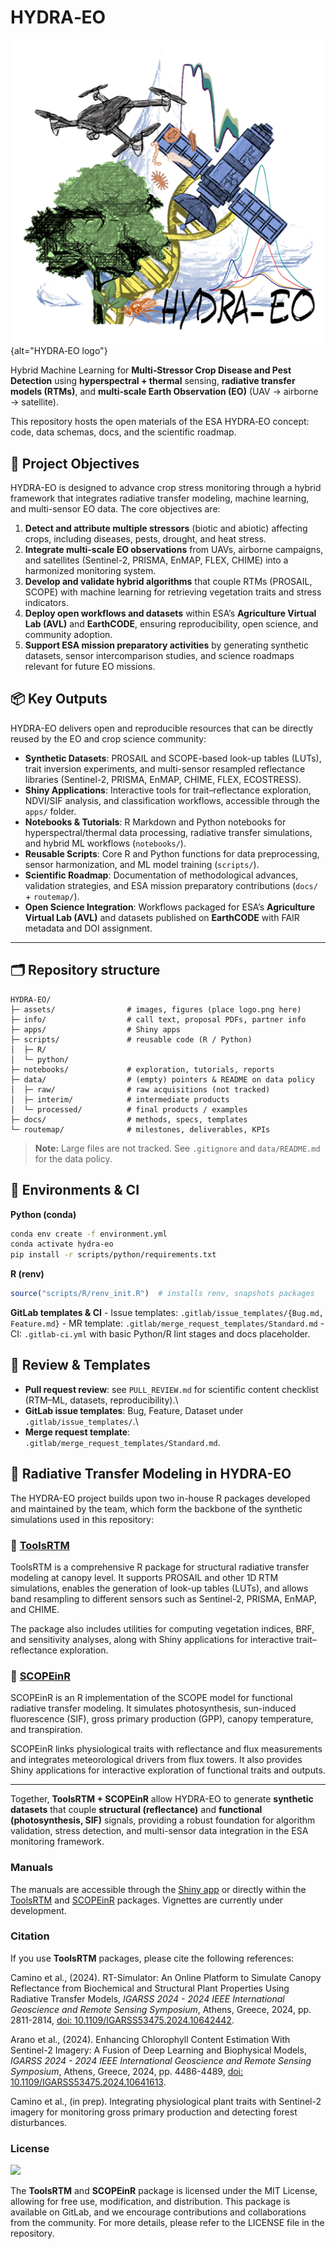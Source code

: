 # HYDRA‑EO

<p align="center">

![HYDRA‑EO logo](assets/HyDRA-EO_logo.png){alt="HYDRA‑EO logo"}

</p>

Hybrid Machine Learning for **Multi‑Stressor Crop Disease and Pest Detection** using **hyperspectral + thermal** sensing, **radiative transfer models (RTMs)**, and **multi‑scale Earth Observation (EO)** (UAV → airborne → satellite).

This repository hosts the open materials of the ESA HYDRA‑EO concept: code, data schemas, docs, and the scientific roadmap.

## 🎯 Project Objectives

HYDRA-EO is designed to advance crop stress monitoring through a hybrid framework that integrates radiative transfer modeling, machine learning, and multi-sensor EO data. The core objectives are:

1.  **Detect and attribute multiple stressors** (biotic and abiotic) affecting crops, including diseases, pests, drought, and heat stress.
2.  **Integrate multi-scale EO observations** from UAVs, airborne campaigns, and satellites (Sentinel-2, PRISMA, EnMAP, FLEX, CHIME) into a harmonized monitoring system.
3.  **Develop and validate hybrid algorithms** that couple RTMs (PROSAIL, SCOPE) with machine learning for retrieving vegetation traits and stress indicators.
4.  **Deploy open workflows and datasets** within ESA’s **Agriculture Virtual Lab (AVL)** and **EarthCODE**, ensuring reproducibility, open science, and community adoption.
5.  **Support ESA mission preparatory activities** by generating synthetic datasets, sensor intercomparison studies, and science roadmaps relevant for future EO missions.

## 📦 Key Outputs

HYDRA-EO delivers open and reproducible resources that can be directly reused by the EO and crop science community:

-   **Synthetic Datasets**: PROSAIL and SCOPE-based look-up tables (LUTs), trait inversion experiments, and multi-sensor resampled reflectance libraries (Sentinel-2, PRISMA, EnMAP, CHIME, FLEX, ECOSTRESS).
-   **Shiny Applications**: Interactive tools for trait–reflectance exploration, NDVI/SIF analysis, and classification workflows, accessible through the `apps/` folder.
-   **Notebooks & Tutorials**: R Markdown and Python notebooks for hyperspectral/thermal data processing, radiative transfer simulations, and hybrid ML workflows (`notebooks/`).
-   **Reusable Scripts**: Core R and Python functions for data preprocessing, sensor harmonization, and ML model training (`scripts/`).
-   **Scientific Roadmap**: Documentation of methodological advances, validation strategies, and ESA mission preparatory contributions (`docs/` + `routemap/`).
-   **Open Science Integration**: Workflows packaged for ESA’s **Agriculture Virtual Lab (AVL)** and datasets published on **EarthCODE** with FAIR metadata and DOI assignment.

------------------------------------------------------------------------

## 🗂 Repository structure

```         
HYDRA‑EO/
├─ assets/                # images, figures (place logo.png here)
├─ info/                  # call text, proposal PDFs, partner info
├─ apps/                  # Shiny apps
├─ scripts/               # reusable code (R / Python)
│  ├─ R/
│  └─ python/
├─ notebooks/             # exploration, tutorials, reports
├─ data/                  # (empty) pointers & README on data policy
│  ├─ raw/                # raw acquisitions (not tracked)
│  ├─ interim/            # intermediate products
│  └─ processed/          # final products / examples
├─ docs/                  # methods, specs, templates
└─ routemap/              # milestones, deliverables, KPIs
```

> **Note:** Large files are not tracked. See `.gitignore` and `data/README.md` for the data policy.

## 🧰 Environments & CI

**Python (conda)**

``` bash
conda env create -f environment.yml
conda activate hydra-eo
pip install -r scripts/python/requirements.txt
```

**R (renv)**

``` r
source("scripts/R/renv_init.R")  # installs renv, snapshots packages
```

**GitLab templates & CI** - Issue templates: `.gitlab/issue_templates/{Bug.md, Feature.md}` - MR template: `.gitlab/merge_request_templates/Standard.md` - CI: `.gitlab-ci.yml` with basic Python/R lint stages and docs placeholder.

## 📑 Review & Templates

-   **Pull request review**: see `PULL_REVIEW.md` for scientific content checklist (RTM–ML, datasets, reproducibility).\
-   **GitLab issue templates**: Bug, Feature, Dataset under `.gitlab/issue_templates/`.\
-   **Merge request template**: `.gitlab/merge_request_templates/Standard.md`.

## 🌱 Radiative Transfer Modeling in HYDRA-EO

The HYDRA-EO project builds upon two in-house R packages developed and maintained by the team, which form the backbone of the synthetic simulations used in this repository:

### 🔹 [ToolsRTM](https://gitlab.com/caminoccg/toolsrtm)

ToolsRTM is a comprehensive R package for structural radiative transfer modeling at canopy level. It supports PROSAIL and other 1D RTM simulations, enables the generation of look-up tables (LUTs), and allows band resampling to different sensors such as Sentinel-2, PRISMA, EnMAP, and CHIME.

The package also includes utilities for computing vegetation indices, BRF, and sensitivity analyses, along with Shiny applications for interactive trait–reflectance exploration.

### 🔹 [SCOPEinR](https://gitlab.com/caminoccg/scopeinr)

SCOPEinR is an R implementation of the SCOPE model for functional radiative transfer modeling. It simulates photosynthesis, sun-induced fluorescence (SIF), gross primary production (GPP), canopy temperature, and transpiration.

SCOPEinR links physiological traits with reflectance and flux measurements and integrates meteorological drivers from flux towers. It also provides Shiny applications for interactive exploration of functional traits and outputs.

------------------------------------------------------------------------

Together, **ToolsRTM + SCOPEinR** allow HYDRA-EO to generate **synthetic datasets** that couple **structural (reflectance)** and **functional (photosynthesis, SIF)** signals, providing a robust foundation for algorithm validation, stress detection, and multi-sensor data integration in the ESA monitoring framework.

### Manuals

The manuals are accessible through the [Shiny app](https://carlos-camino.shinyapps.io/0-toolsrtm-simulator/) or directly within the [ToolsRTM](https://carlos-camino.shinyapps.io/0-toolsrtm-simulator/_w_ef4421a7/Notebooks/R/ToolsRTM/ToolsRTM.html) and [SCOPEinR](https://carlos-camino.shinyapps.io/0-toolsrtm-simulator/_w_ef4421a7/Notebooks/R/SCOPEinR/SCOPEinR.html) packages. Vignettes are currently under development.

### Citation

If you use **ToolsRTM** packages, please cite the following references:

Camino et al., (2024). RT-Simulator: An Online Platform to Simulate Canopy Reflectance from Biochemical and Structural Plant Properties Using Radiative Transfer Models, *IGARSS 2024 - 2024 IEEE International Geoscience and Remote Sensing Symposium*, Athens, Greece, 2024, pp. 2811-2814, [doi: 10.1109/IGARSS53475.2024.10642442](https://ieeexplore.ieee.org/document/10642442).

Arano et al., (2024). Enhancing Chlorophyll Content Estimation With Sentinel-2 Imagery: A Fusion of Deep Learning and Biophysical Models, *IGARSS 2024 - 2024 IEEE International Geoscience and Remote Sensing Symposium*, Athens, Greece, 2024, pp. 4486-4489, [doi: 10.1109/IGARSS53475.2024.10641613](https://ieeexplore.ieee.org/document/10641613).

Camino et al., (in prep). Integrating physiological plant traits with Sentinel-2 imagery for monitoring gross primary production and detecting forest disturbances.

### License

[![](https://img.shields.io/badge/License-MIT-yellow.svg)](LICENSE)

The **ToolsRTM** and **SCOPEinR** package is licensed under the MIT License, allowing for free use, modification, and distribution. This package is available on GitLab, and we encourage contributions and collaborations from the community. For more details, please refer to the LICENSE file in the repository.
